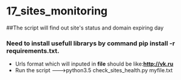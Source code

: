 # 17_sites_monitoring

##The script will find out site's status and domain expiring day 
### Need to install usefull librarys by command pip install -r requirements.txt.

- Urls format which will inputed in **file** should be like:**http://vk.ru**
- Run the script --->python3.5 check_sites_health.py myfile.txt